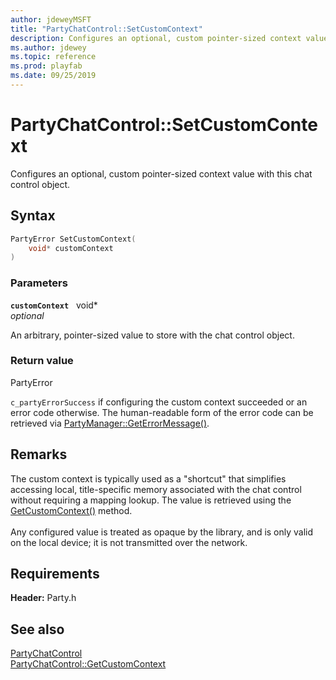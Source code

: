 ```yaml
---
author: jdeweyMSFT
title: "PartyChatControl::SetCustomContext"
description: Configures an optional, custom pointer-sized context value with this chat control object.
ms.author: jdewey
ms.topic: reference
ms.prod: playfab
ms.date: 09/25/2019
---
```


# PartyChatControl::SetCustomContext  

Configures an optional, custom pointer-sized context value with this chat control object.  

## Syntax  
  
```cpp
PartyError SetCustomContext(  
    void* customContext  
)  
```  
  
### Parameters  
  
**`customContext`** &nbsp; void*  
*optional*  
  
An arbitrary, pointer-sized value to store with the chat control object.  
  
  
### Return value  
PartyError
  
```c_partyErrorSuccess``` if configuring the custom context succeeded or an error code otherwise. The human-readable form of the error code can be retrieved via [PartyManager::GetErrorMessage()](../../PartyManager/methods/partymanager_geterrormessage.md).
  
## Remarks  
  
The custom context is typically used as a "shortcut" that simplifies accessing local, title-specific memory associated with the chat control without requiring a mapping lookup. The value is retrieved using the [GetCustomContext()](partychatcontrol_getcustomcontext.md) method. <br /><br /> Any configured value is treated as opaque by the library, and is only valid on the local device; it is not transmitted over the network.
  
## Requirements  
  
**Header:** Party.h
  
## See also  
[PartyChatControl](../partychatcontrol.md)  
[PartyChatControl::GetCustomContext](partychatcontrol_getcustomcontext.md)
  
  
